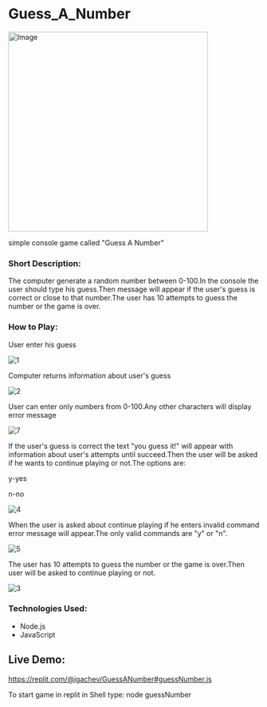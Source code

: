 # Guess_A_Number


<img alt="Image" width="400" src="https://thumbs.gfycat.com/BadIllegalGermanwirehairedpointer-size_restricted.gif">


simple console game called "Guess A Number"


### Short Description:
The computer generate a random number between 0-100.In the console the user
should type his guess.Then message will appear if the user's  guess is correct or close to that number.The user has 10 attempts to guess the number  or the game is over.

### How to Play:
User enter his guess


![1](https://user-images.githubusercontent.com/102420254/192517624-ca5b1b64-35b4-4144-8dd7-fa4e4f111b6a.PNG)


Computer returns information about user's guess


![2](https://user-images.githubusercontent.com/102420254/192518157-285b25cf-23cb-405d-9dd8-feecb9b795c5.PNG)


User can enter only numbers from 0-100.Any other characters will display error message

![7](https://user-images.githubusercontent.com/102420254/192518801-6cfe763c-9e8e-4e37-9efe-b35aaf6de622.PNG)


If the user's guess is correct the text "you guess it!" will appear with information about user's attempts until succeed.Then the user will be asked if he wants to
continue playing or not.The options are:


y-yes


n-no


![4](https://user-images.githubusercontent.com/102420254/192519983-f3c52e90-9e76-454f-afaa-a002449bf872.PNG)


When the user is asked about continue playing if he enters invalid command error message will appear.The only valid commands are "y" or "n".


![5](https://user-images.githubusercontent.com/102420254/192521962-3dbac033-8b0d-4234-b66f-ceb57be6a7fd.PNG)


The user has 10 attempts to guess the number or the game is over.Then user will be asked to continue playing or not.


![3](https://user-images.githubusercontent.com/102420254/192523271-281bc57d-e101-4196-b56f-21e6d780991e.PNG)



### Technologies Used:
- Node.js
- JavaScript

## Live Demo:
https://replit.com/@igachev/GuessANumber#guessNumber.js

To start game in replit in Shell type: node guessNumber
